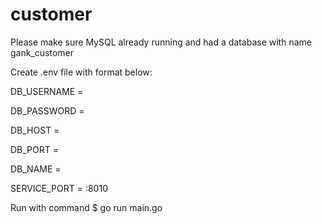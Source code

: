 # customer

Please make sure MySQL already running and had a database with name gank_customer 


Create .env file with format below: 

DB_USERNAME = 

DB_PASSWORD = 

DB_HOST = 

DB_PORT = 

DB_NAME = 

SERVICE_PORT = :8010


Run with command 
$ go run main.go
